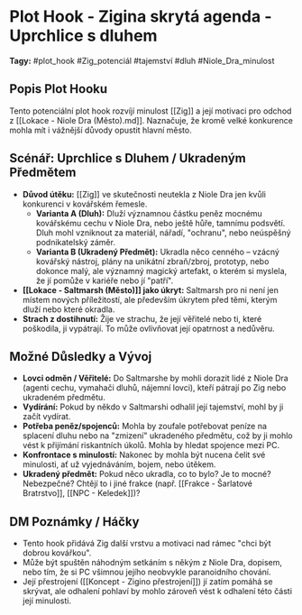 # Plot Hook - Zigina skrytá agenda - Uprchlice s dluhem

**Tagy:** #plot_hook #Zig_potenciál #tajemství #dluh #Niole_Dra_minulost

## Popis Plot Hooku
Tento potenciální plot hook rozvíjí minulost [[Zig]] a její motivaci pro odchod z [[Lokace - Niole Dra (Město).md]]. Naznačuje, že kromě velké konkurence mohla mít i vážnější důvody opustit hlavní město.

## Scénář: Uprchlice s Dluhem / Ukradeným Předmětem
*   **Důvod útěku:** [[Zig]] ve skutečnosti neutekla z Niole Dra jen kvůli konkurenci v kovářském řemesle.
    *   **Varianta A (Dluh):** Dluží významnou částku peněz mocnému kovářskému cechu v Niole Dra, nebo ještě hůře, tamnímu podsvětí. Dluh mohl vzniknout za materiál, nářadí, "ochranu", nebo neúspěšný podnikatelský záměr.
    *   **Varianta B (Ukradený Předmět):** Ukradla něco cenného – vzácný kovářský nástroj, plány na unikátní zbraň/zbroj, prototyp, nebo dokonce malý, ale významný magický artefakt, o kterém si myslela, že jí pomůže v kariéře nebo jí "patří".
*   **[[Lokace - Saltmarsh (Město)]] jako úkryt:** Saltmarsh pro ni není jen místem nových příležitostí, ale především úkrytem před těmi, kterým dluží nebo které okradla.
*   **Strach z dostihnutí:** Žije ve strachu, že její věřitelé nebo ti, které poškodila, ji vypátrají. To může ovlivňovat její opatrnost a nedůvěru.

## Možné Důsledky a Vývoj
*   **Lovci odměn / Věřitelé:** Do Saltmarshe by mohli dorazit lidé z Niole Dra (agenti cechu, vymahači dluhů, nájemní lovci), kteří pátrají po Zig nebo ukradeném předmětu.
*   **Vydírání:** Pokud by někdo v Saltmarshi odhalil její tajemství, mohl by ji začít vydírat.
*   **Potřeba peněz/spojenců:** Mohla by zoufale potřebovat peníze na splacení dluhu nebo na "zmizení" ukradeného předmětu, což by ji mohlo vést k přijímání riskantních úkolů. Mohla by hledat spojence mezi PC.
*   **Konfrontace s minulostí:** Nakonec by mohla být nucena čelit své minulosti, ať už vyjednáváním, bojem, nebo útěkem.
*   **Ukradený předmět:** Pokud něco ukradla, co to bylo? Je to mocné? Nebezpečné? Chtějí to i jiné frakce (např. [[Frakce - Šarlatové Bratrstvo]], [[NPC - Keledek]])?

## DM Poznámky / Háčky
*   Tento hook přidává Zig další vrstvu a motivaci nad rámec "chci být dobrou kovářkou".
*   Může být spuštěn náhodným setkáním s někým z Niole Dra, dopisem, nebo tím, že si PC všimnou jejího neobvykle paranoidního chování.
*   Její přestrojení ([[Koncept - Zigino přestrojení]]) jí zatím pomáhá se skrývat, ale odhalení pohlaví by mohlo zároveň vést k odhalení této části její minulosti.
